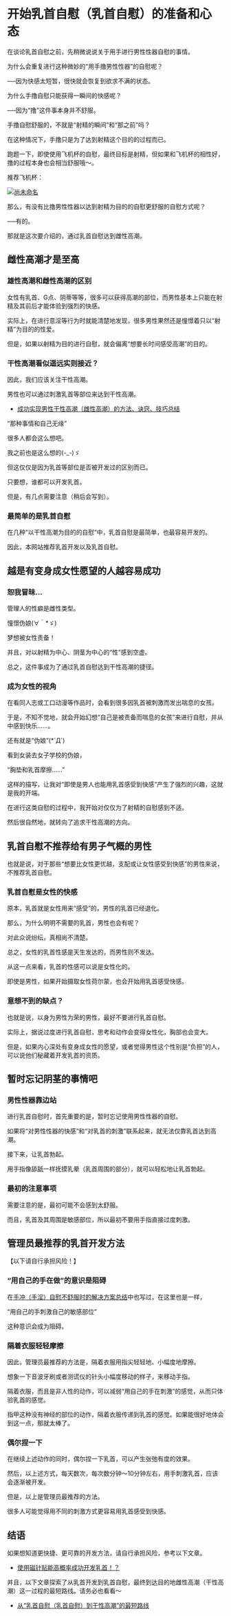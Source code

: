 # 开始乳首自慰（乳首自慰）的准备和心态 [​](#开始乳首自慰-乳首自慰-的准备和心态)

在谈论乳首自慰之前，先稍微说说关于用手进行男性性器自慰的事情。

为什么会重复进行这种微妙的“用手撸男性性器”的自慰呢？

──因为快感太短暂，很快就会恢复到欲求不满的状态。

为什么手撸自慰只能获得一瞬间的快感呢？

──因为“撸”这件事本身并不舒服。

手撸自慰舒服的，不就是“射精的瞬间”和“那之前”吗？

在这种情况下，手撸只是为了达到射精这个目的的过程而已。

跑题一下，即使使用飞机杯的自慰，最终目标是射精，但如果和飞机杯的相性好，撸的过程本身也会相当舒服哦～。

推荐飞机杯：

[![](https://img.e-nls.com/pict_pc/1_1256118755_m_01l.jpg)尚未命名](https://www.e-nls.com/access.php?agency_id=af486217&pcode=5617)

那么，有没有比撸男性性器以达到射精为目的的自慰更舒服的自慰方式呢？

──有的。

那就是这次要介绍的，通过乳首自慰达到雌性高潮。

## 雌性高潮才是至高 [​](#雌性高潮才是至高)

### 雄性高潮和雌性高潮的区别 [​](#雄性高潮和雌性高潮的区别)

女性有乳首、G点、阴蒂等等，很多可以获得高潮的部位，而男性基本上只能在射精及其前后才能体验到强烈的快感。

实际上，在进行意淫等行为时就能清楚地发现，很多男性果然还是憧憬着只以“射精”为目的的性爱。

但是，如果以射精为目的进行自慰，就会偏离“想要长时间感受高潮”的目的。

### 干性高潮看似遥远实则接近？ [​](#干性高潮看似遥远实则接近)

因此，我们应该关注干性高潮。

男性也可以通过刺激乳首等部位来达到干性高潮。

+   [成功实现男性干性高潮（雌性高潮）的方法、诀窍、技巧总结](/h-life/onanie-a/dry-orgasm002.html)

“那种事情和自己无缘”

很多人都会这么想吧。

我之前也是这么想的(-\_-)ゞ

但这仅仅是因为乳首等部位是否被开发过的区别而已。

只要想，谁都可以开发乳首。

但是，有几点需要注意（稍后会写到）。

### 最简单的是乳首自慰 [​](#最简单的是乳首自慰)

在几种“以干性高潮为目的的自慰”中，乳首自慰是最简单，也最容易开发的。

因此，本网站推荐乳首开发以及乳首自慰。

## 越是有变身成女性愿望的人越容易成功 [​](#越是有变身成女性愿望的人越容易成功)

### 恕我冒昧… [​](#恕我冒昧)

管理人的性癖是雌性类型。

憧憬伪娘(∀｀\*ゞ)

梦想被女性责备！

并且，对以射精为中心、阴茎为中心的“性”感到空虚。

总之，这件事成为了通过乳首自慰达到干性高潮的捷径。

### 成为女性的视角 [​](#成为女性的视角)

在看同人志或工口动漫等作品时，会看到很多因乳首被刺激而发出喘息的女孩。

于是，不知不觉地，就会开始幻想“自己是被责备而喘息的女孩”来进行自慰，并从中感到快乐……。

还有就是“伪娘”(\*´Д\`)

看到女装去女子学校的伪娘，

“胸垫和乳首摩擦……”

这样的描写，让我对“即使是男人也能用乳首感受到快感”产生了强烈的兴趣，这就是我的开端。

在进行这类自慰的过程中，我开始对仅仅为了射精的自慰感到不适。

然后很自然地，就转向了追求干性高潮的方向。

## 乳首自慰不推荐给有男子气概的男性 [​](#乳首自慰不推荐给有男子气概的男性)

也就是说，对于那些“想要比女性更优越，支配或让女性感受到快感”的男性来说，不推荐乳首自慰。

### 乳首自慰是女性的快感 [​](#乳首自慰是女性的快感)

原本，乳首就是女性用来“感受”的，男性的乳首已经退化。

那么，为什么明明不需要的乳首，男性也会有呢？

对此众说纷纭，真相尚不清楚。

总之，女性的乳首性感是天生发达的，而男性则不发达。

从这一点来看，乳首的性感可以说是女性化的。

即使是男性，如果开始摄取女性荷尔蒙，也会开始用乳首感受快感。

### 意想不到的缺点？ [​](#意想不到的缺点)

也就是说，以身为男性为荣的男性，最好不要进行乳首自慰。

实际上，据说过度进行乳首自慰，思考和动作会变得女性化，胸部也会变大。

但是，如果内心深处有变身成女性的愿望，或者觉得男性这个性别是“负担”的人，可以说他们秘藏着开发乳首的资质。

## 暂时忘记阴茎的事情吧 [​](#暂时忘记阴茎的事情吧)

### 男性性器靠边站 [​](#男性性器靠边站)

进行乳首自慰时，首先重要的是，暂时忘记使用男性性器的自慰。

如果将“对男性性器的快感”和“对乳首的刺激”联系起来，就无法仅靠乳首达到高潮。

接下来，让乳首勃起。

用手指像舔舐一样抚摸乳晕（乳首周围的部分），就可以轻松地让乳首勃起。

### 最初的注意事项 [​](#最初的注意事项)

需要注意的是，最初可能不会感到太舒服。

而且，乳首及其周围是敏感部位，所以最初不要用手指直接过度刺激。

## 管理员最推荐的乳首开发方法 [​](#管理员最推荐的乳首开发方法)

【以下请自行承担风险！】

### “用自己的手在做”的意识是阻碍 [​](#用自己的手在做-的意识是阻碍)

在[手冲（手淫）自慰不舒服时的解决方案总结](/h-life/onanie-a/bimyou.html)中也写过，在这里也是一样，

“用自己的手刺激自己的敏感部位”

这种意识会成为阻碍。

### 隔着衣服轻轻摩擦 [​](#隔着衣服轻轻摩擦)

因此，管理员最推荐的方法是，隔着衣服用指尖轻轻地、小幅度地摩擦。

想象一下音波牙刷或者测谎仪的针头小幅度移动的样子，来移动手指。

隔着衣服，而且是非人性的动作，可以减弱“用自己的手在刺激”的感觉，从而只体验乳首的感觉。

指甲这种没有神经的部位的动作，隔着衣服传递到乳首的感觉。如果能很好地体会到这一点，那就太棒了。

### 偶尔捏一下 [​](#偶尔捏一下)

在继续上述动作的同时，偶尔捏一下乳首，可以产生张弛有度的效果。

然后，以上述方式，每天数次，每次数分钟～10分钟左右，用手刺激乳首，应该会逐渐被开发。

但是，以上是管理员最推荐的方法。

很多人可能觉得用不同的刺激方式更容易用乳首感受到快感。

## 结语 [​](#结语)

如果想知道更快捷、更可靠的开发方法，请自行承担风险，参考以下文章。

+   [使用磁针贴能高概率成功开发乳首！？](/h-life/onanie-a/chikubi010.html)

并且，以下文章探索了从乳首开发到乳首自慰，最终到达目的地雌性高潮（干性高潮）这一过程的最短路线。请务必也看看～

+   [从“乳首自慰（乳首自慰）到干性高潮”的最短路线](/h-life/onanie-a/chikubi018.html)